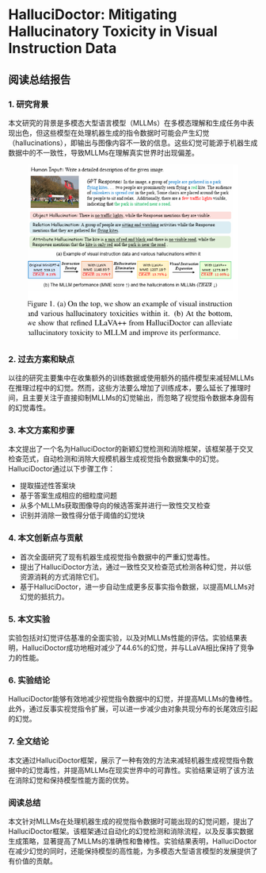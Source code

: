 # HalluciDoctor: Mitigating Hallucinatory Toxicity in Visual Instruction Data

## 阅读总结报告

### 1. 研究背景

本文研究的背景是多模态大型语言模型（MLLMs）在多模态理解和生成任务中表现出色，但这些模型在处理机器生成的指令数据时可能会产生幻觉（hallucinations），即输出与图像内容不一致的信息。这些幻觉可能源于机器生成数据中的不一致性，导致MLLMs在理解真实世界时出现偏差。

<figure><img src="../.gitbook/assets/image (1) (1) (1) (1) (1) (1) (1) (1) (1) (1) (1) (1) (1) (1) (1) (1) (1) (1) (1) (1) (1) (1) (1) (1) (1) (1) (1) (1) (1) (1) (1) (1) (1) (1) (1) (1) (1) (1).png" alt=""><figcaption></figcaption></figure>

### 2. 过去方案和缺点

以往的研究主要集中在收集额外的训练数据或使用额外的插件模型来减轻MLLMs在推理过程中的幻觉。然而，这些方法要么增加了训练成本，要么延长了推理时间，且主要关注于直接抑制MLLMs的幻觉输出，而忽略了视觉指令数据本身固有的幻觉毒性。

### 3. 本文方案和步骤

本文提出了一个名为HalluciDoctor的新颖幻觉检测和消除框架，该框架基于交叉检查范式，自动检测和消除大规模机器生成视觉指令数据集中的幻觉。HalluciDoctor通过以下步骤工作：

* 提取描述性答案块
* 基于答案生成相应的细粒度问题
* 从多个MLLMs获取图像导向的候选答案并进行一致性交叉检查
* 识别并消除一致性得分低于阈值的幻觉块

### 4. 本文创新点与贡献

* 首次全面研究了现有机器生成视觉指令数据中的严重幻觉毒性。
* 提出了HalluciDoctor方法，通过一致性交叉检查范式检测各种幻觉，并以低资源消耗的方式消除它们。
* 基于HalluciDoctor，进一步自动生成更多反事实指令数据，以提高MLLMs对幻觉的抵抗力。

### 5. 本文实验

实验包括对幻觉评估基准的全面实验，以及对MLLMs性能的评估。实验结果表明，HalluciDoctor成功地相对减少了44.6%的幻觉，并与LLaVA相比保持了竞争力的性能。

### 6. 实验结论

HalluciDoctor能够有效地减少视觉指令数据中的幻觉，并提高MLLMs的鲁棒性。此外，通过反事实视觉指令扩展，可以进一步减少由对象共现分布的长尾效应引起的幻觉。

### 7. 全文结论

本文通过HalluciDoctor框架，展示了一种有效的方法来减轻机器生成视觉指令数据中的幻觉毒性，并提高MLLMs在现实世界中的可靠性。实验结果证明了该方法在消除幻觉和保持模型性能方面的优势。

### 阅读总结

本文针对MLLMs在处理机器生成的视觉指令数据时可能出现的幻觉问题，提出了HalluciDoctor框架。该框架通过自动化的幻觉检测和消除流程，以及反事实数据生成策略，显著提高了MLLMs的准确性和鲁棒性。实验结果表明，HalluciDoctor在减少幻觉的同时，还能保持模型的高性能，为多模态大型语言模型的发展提供了有价值的贡献。
